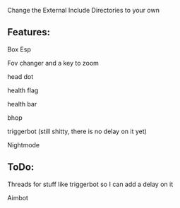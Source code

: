 Change the External Include Directories to your own



## Features:

Box Esp

Fov changer and a key to zoom

head dot

health flag

health bar

bhop

triggerbot (still shitty, there is no delay on it yet)

Nightmode



## ToDo:

Threads for stuff like triggerbot so I can add a delay on it

Aimbot
